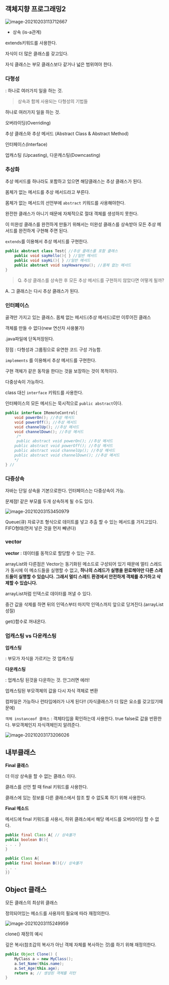 ## 객체지향 프로그래밍2

![image-20210203113712667](md-images/image-20210203113712667.png)

- 상속 (is-a관계)

extends키워드를 사용한다.

자식이 더 많은 클래스를 갖고있다.

자식 클래스는 부모 클래스보다 같거나 넓은 범위여야 한다.



### 다형성

: 하나로 여러가지 일을 하는 것.

> 상속과 함께 사용되는 다형성의 기법들

하나로 여러가지 일을 하는 것.

오버라이딩(Overriding)

추상 클래스와 추상 메서드 (Abstract Class & Abstract Method)

인터페이스(Interface) 

업캐스팅 (Upcasting), 다운캐스팅(Downcasting)



### 추상화

추상 메서드를 하나라도 포함하고 있으면 해당클래스는 추상 클래스가 된다.

몸체가 없는 메서드를 추상 메서드라고 부른다.

몸체가 없는 메서드의 선언부에 `abstract` 키워드를 사용해야한다.

완전한 클래스가 아니기 때문에 자체적으로 절대 객체를 생성하지 못한다.

이 미완성 클래스를 완전하게 만들기 위해서는 미완성 클래스를 상속받아 모든 추상 메서드를 완전하게 구현해 주면 된다.

`extends`를 이용해서 추상 메서드를 구현한다.

```java
public abstract class Test{ //추상 클래스를 포함 클래스
    public void sayHello(){ } //일반 메서드
    public void sayHi(){ } //일반 메서드
    public abstract void sayHowareyou(); //몸체 없는 메서드
}

```



> Q. 추상 클래스를 상속한 후 모든 추상 메서드를 구현하지 않았다면 어떻게 될까?

A. 그 클래스는 다시 추상 클래스가 된다.



### 인터페이스

골격만 가지고 있는 클래스. 몸체 없는 메서드(추상 메서드)로만 이루어진 클래스

객체를 만들 수 없다(new 연산자 사용불가)

.java파일에 단독저장된다.

장점 : 다형성과 그룹핑으로 유연한 코드 구성 가능함.

`implements` 를 이용해서 추상 메서드를 구현한다.

구현 객체가 같은 동작을 한다는 것을 보장하는 것이 목적이다. 

다중상속이 가능하다. 

class 대신 `interface` 키워드를 사용한다.

인터페이스의 모든 메서드는 묵시적으로 `public abstract`이다.

```java
public interface IRemoteControl{
    void powerOn(); //추상 메서드
    void powerOff(); //추상 메서드
    void channelUp(); //추상 메서드
    void channelDown(); //추상 메서드
     /*
     public abstract void powerOn(); //추상 메서드
    public abstract void powerOff(); //추상 메서드
    public abstract void channelUp(); //추상 메서드
    public abstract void channelDown(); //추상 메서드
    */
} //
```





### 다중상속

자바는 단일 상속을 기본으로한다. 인터페이스는 다중상속이 가능.

문제점! 같은 부모를 두개 상속하게 될 수도 있다.

![image-20210203153450979](md-images/image-20210203153450979.png)



Queue(큐) 자료구조 형식으로 데이트를 넣고 추출 할 수 있는 메서드를 가지고있다. FIFO형태(먼저 넣은 것을 먼저 빼낸다)



### vector

**vector** : 데이터를 동적으로 할당할 수 있는 구조.

arrayList와 다른점은 Vector는 동기화된 메소드로 구성되어 있기 때문에 멀티 스레드가 동시에 이 메소드들을 실행할 수 없고, **하나의 스레드가 실행을 완료해야만 다른 스레드들이 실행할 수 있습니다.** **그래서 멀티 스레드 환경에서 안전하게 객체를 추가하고 삭제할 수 있습니다.** 

arrayList처럼 인덱스로 데이터를 꺼낼 수 있다. 

중간 값을 삭제를 하면 뒤의 인덱스부터 마지막 인덱스까지 앞으로 당겨진다.(arrayList성질)

get()함수로 꺼내온다.



### 업캐스팅 vs 다운캐스팅

**업캐스팅**

: 부모가 자식을 가르키는 것 업캐스팅



**다운캐스팅** 

: 업캐스팅 된것을 다운하는 것. 안그러면 에러!

업캐스팅된 부모객체의 값을 다시 자식 객체로 변환

컴파일은 가능하나 런타임에러가 나게 된다!! (자식클래스가 더 많은 요소를 갖고있기때문에)

`객체 instanceof 클래스` : 객체타입을 확인하는데 사용한다. true false로 값을 반환한다. 부모객체인지 자식객체인지 알려준다.

![image-20210203173206026](md-images/image-20210203173206026.png)







## 내부클래스

**Final 클래스**

더 이상 상속을 할 수 없는 클래스 이다.

클래스를 선언 할 때 final 키워드를 사용한다.

클래스에 있는 정보를 다른 클래스에서 참조 할 수 없도록 하기 위해 사용한다.



**Final 메소드**

메서드에 final 키워드를 사용시, 하위 클래스에서 해당 메서드를 오버라이딩 할 수 없 다. 

```java
public final Class A{ // 상속불가
public boolean B(){
. . . }
}

public Class A{ 
public final boolean B(){// 상속불가
. . .
}}

```







## Object 클래스

모든 클래스의 최상위 클래스 

정의되어있는 메소드를 사용자의 필요에 따라 재정의한다.

![image-20210203115249959](md-images/image-20210203115249959.png)

clone() 재정의 예시

깊은 복사(참조갑의 복사가 아닌 객체 자체를 복사하는 것)를 하기 위해 재정의한다.

```java
public Object Clone() {
    MyClass a = new MyClass();
    a.Set_Name(this.name);
    a.Set_Age(this.age);
    return a; // 생성된 객체를 리턴
}
```










